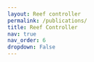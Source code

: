 ```yaml
---
layout: Reef controller
permalink: /publications/
title: Reef Controller
nav: true
nav_order: 6
dropdown: False
---
```

